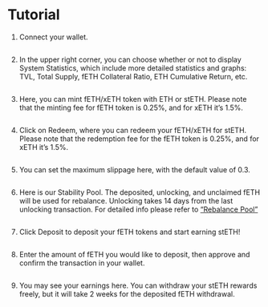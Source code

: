 # Tutorial

1. Connect your wallet.

<figure><img src="https://docs.aladdin.club/~gitbook/image?url=https%3A%2F%2Flh6.googleusercontent.com%2FSbnv-u07CUWdKBS4A-edBOcvpv8rQQ-gZDmuw46iOVKeUbdZcVeBGmEUiZ6dUF6H0yub19G3yhMDlH-ncQINaRAJ575I8FWYTysApCNv7P8P6Vvi79m94M-at4l_mwHjc6N1w-sK2siT4FfelBwUv_XTSpCv9L1F&#x26;width=768&#x26;dpr=4&#x26;quality=100&#x26;sign=7f43139d&#x26;sv=1" alt=""><figcaption></figcaption></figure>

2. In the upper right corner, you can choose whether or not to display System Statistics, which include more detailed statistics and graphs: TVL, Total Supply, fETH Collateral Ratio, ETH Cumulative Return, etc.

<figure><img src="https://docs.aladdin.club/~gitbook/image?url=https%3A%2F%2Flh5.googleusercontent.com%2FdNblG9nzJdtYF2eJS_xC4pUoO1Hme4JoOwL1jkU6CZg7rBGxgwqVJDB4sQTzI-sS11WnNkrF0nBR6noggMAoDYQ1zVrrSKNEutvIcwmBF3c1_wDfa5EjqxrgHKNrDPQYs2VrP6JKEJm0atqCfcc3ASTnPZUOV4Lr&#x26;width=768&#x26;dpr=4&#x26;quality=100&#x26;sign=863efd60&#x26;sv=1" alt=""><figcaption></figcaption></figure>

3. Here, you can mint fETH/xETH token with ETH or stETH. Please note that the minting fee for fETH token is 0.25%, and for xETH it’s 1.5%.

<figure><img src="https://docs.aladdin.club/~gitbook/image?url=https%3A%2F%2Flh3.googleusercontent.com%2Fxu7n0qihtqudQdSds7XroGH8umNI7SD7jtiC5emFSKuM9zn0mYaZ9O1SSk88w9xUr_B-z5VGoPgKual4EpF1IxVcaFTDHLGKWUVQNtBWjnuqPKW3YiTku2a-eOKq306IDUcZRdR3asPpWqrblCbseLW4ULt4mtW2&#x26;width=768&#x26;dpr=4&#x26;quality=100&#x26;sign=8e7950df&#x26;sv=1" alt=""><figcaption></figcaption></figure>

4. Click on Redeem, where you can redeem your fETH/xETH for stETH. Please note that the redemption fee for the fETH token is 0.25%, and for xETH it’s 1.5%.

<figure><img src="https://docs.aladdin.club/~gitbook/image?url=https%3A%2F%2Flh5.googleusercontent.com%2FX0AkoXqR4AFhDHdsLBOcIn6JHgMLIxEtaofe7Myp8b2bOKjoMHQN_hZ9C1_7Fi0nmnd4CVsk528dQymVXQxAq6bq9Z3FVW8l1-xP2yyxSTsDZul2PiAQ5BTXQc_2dBkgS41N6W1GaF3absq6zy3xJLlzYxbCP_q_&#x26;width=768&#x26;dpr=4&#x26;quality=100&#x26;sign=c0a8de19&#x26;sv=1" alt=""><figcaption></figcaption></figure>

5. You can set the maximum slippage here, with the default value of 0.3.

<figure><img src="https://docs.aladdin.club/~gitbook/image?url=https%3A%2F%2Flh6.googleusercontent.com%2F6pwhQcTesiMRMm4yjVhbrGD-Rdk_VWDAl0LbBwBrpXGR101Pz2EXVbD3tcr33QaT33fXN5125jNnCyt38JIFr4EaOwlkm2IDKAiA79aHPqZlw2ykbRexUS8aQlR9CLpcowENNSlORV896XFg0TIEwhFJH4LvxJX5&#x26;width=768&#x26;dpr=4&#x26;quality=100&#x26;sign=9f5d517a&#x26;sv=1" alt=""><figcaption></figcaption></figure>

6. Here is our Stability Pool. The deposited, unlocking, and unclaimed fETH will be used for rebalance. Unlocking takes 14 days from the last unlocking transaction. For detailed info please refer to [“Rebalance Pool”](https://docs.aladdin.club/f-x-protocol/stability-pool-deprecated)

<figure><img src="https://docs.aladdin.club/~gitbook/image?url=https%3A%2F%2Flh4.googleusercontent.com%2FcBbD9PL5Kpd2HccKa0czDpqhJU6mDamLZFC6seRfomtHYuGNb-U2rmxrGoQUVB_4RnhkfVNIqLBkQVH57ZMdkk1ILPtGPc5dMDPJ5tp8umnEmItfpSkJe9bg1OR1S_XdxlHZzwP3RlIlhBrS4KL-R5o5S415lQRG&#x26;width=768&#x26;dpr=4&#x26;quality=100&#x26;sign=c937eb37&#x26;sv=1" alt=""><figcaption></figcaption></figure>

7. Click Deposit to deposit your fETH tokens and start earning stETH!

<figure><img src="https://docs.aladdin.club/~gitbook/image?url=https%3A%2F%2Flh3.googleusercontent.com%2FOqr4oK0KzKQYGLzkw52t176dfMDGAXVjO6HpPDQzCWxFu7WWHhO40GhJu0pgR3AesDylISd_MLnp_IWfBkTj29VlTknej4WRpN-aDex2ZEgVvrG7E7OXhI0-P41RtQtRf2Z97jW8VxA5hJoFIsztrCN7-ySY2mHL&#x26;width=768&#x26;dpr=4&#x26;quality=100&#x26;sign=8a3579fb&#x26;sv=1" alt=""><figcaption></figcaption></figure>

8. Enter the amount of fETH you would like to deposit, then approve and confirm the transaction in your wallet.

<figure><img src="https://docs.aladdin.club/~gitbook/image?url=https%3A%2F%2Flh3.googleusercontent.com%2F7JdukDQKqS8roY_pAJzQi6037DGUZyNXIH7YEvWSyHHaYzcdNajNcOFGcTOqLrpQMOOBXt-JT17QjgfTPXo-cSRhCgUVY1CIuBtz_-Whir_x0s8fpSejX74nO2aslvezURrj2NTUEHa1-5aolpnla9LEh02uC-K3&#x26;width=768&#x26;dpr=4&#x26;quality=100&#x26;sign=57be47f4&#x26;sv=1" alt=""><figcaption></figcaption></figure>

9. You may see your earnings here. You can withdraw your stETH rewards freely, but it will take 2 weeks for the deposited fETH withdrawal.

<figure><img src="https://docs.aladdin.club/~gitbook/image?url=https%3A%2F%2Flh4.googleusercontent.com%2F48UamTXaU1yOmcjZIw7a1cgijAWnX3btmuYfla9MSoZ6AmSMjV3POYUCRlXlw6qrTDo8HPr3FcF2lFIkq-Ke5Kv-scIoxTH-1vhhFBsbhH4uLQfky1DnN0fBEZnGWVwHqD1EVAYa8UbJfjWV0d_FN66r4yNQl0hc&#x26;width=768&#x26;dpr=4&#x26;quality=100&#x26;sign=1d1282cf&#x26;sv=1" alt=""><figcaption></figcaption></figure>
